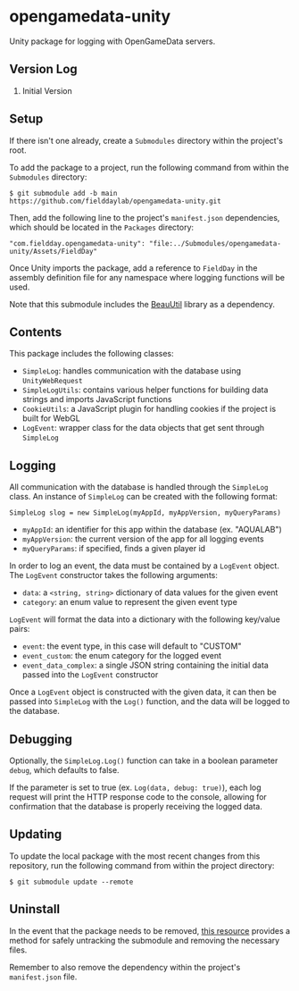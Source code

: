 # opengamedata-unity
Unity package for logging with OpenGameData servers.

## Version Log

1. Initial Version

## Setup
If there isn't one already, create a `Submodules` directory within the project's root. 

To add the package to a project, run the following command from within the `Submodules` directory:

`$ git submodule add -b main https://github.com/fielddaylab/opengamedata-unity.git`

Then, add the following line to the project's `manifest.json` dependencies, which should be located in the `Packages` directory:

`"com.fieldday.opengamedata-unity": "file:../Submodules/opengamedata-unity/Assets/FieldDay"`

Once Unity imports the package, add a reference to `FieldDay` in the assembly definition file for any namespace where logging functions will be used. 

Note that this submodule includes the [BeauUtil](https://github.com/BeauPrime/BeauUtil) library as a dependency.

## Contents

This package includes the following classes:

- `SimpleLog`: handles communication with the database using `UnityWebRequest`
- `SimpleLogUtils`: contains various helper functions for building data strings and imports JavaScript functions
- `CookieUtils`: a JavaScript plugin for handling cookies if the project is built for WebGL
- `LogEvent`: wrapper class for the data objects that get sent through `SimpleLog`

## Logging

All communication with the database is handled through the `SimpleLog` class. An instance of `SimpleLog` can be created with the following format:

`SimpleLog slog = new SimpleLog(myAppId, myAppVersion, myQueryParams)`

- `myAppId`: an identifier for this app within the database (ex. "AQUALAB")
- `myAppVersion`: the current version of the app for all logging events
- `myQueryParams`: if specified, finds a given player id

In order to log an event, the data must be contained by a `LogEvent` object. The `LogEvent` constructor takes the following arguments:

- `data`: a `<string, string>` dictionary of data values for the given event
- `category`: an enum value to represent the given event type

`LogEvent` will format the data into a dictionary with the following key/value pairs:
- `event`: the event type, in this case will default to "CUSTOM"
- `event_custom`: the enum category for the logged event
- `event_data_complex`: a single JSON string containing the initial data passed into the `LogEvent` constructor

Once a `LogEvent` object is constructed with the given data, it can then be passed into `SimpleLog` with the `Log()` function, and the data will be logged to the database.

## Debugging

Optionally, the `SimpleLog.Log()` function can take in a boolean parameter `debug`, which defaults to false. 

If the parameter is set to true (ex. `Log(data, debug: true)`), each log request will print the HTTP response code to the console, allowing for confirmation that the database is properly receiving the logged data.

## Updating

To update the local package with the most recent changes from this repository, run the following command from within the project directory:

`$ git submodule update --remote`

## Uninstall

In the event that the package needs to be removed, [this resource](https://gist.github.com/myusuf3/7f645819ded92bda6677) provides a method for safely untracking the submodule and removing the necessary files.

Remember to also remove the dependency within the project's `manifest.json` file.

